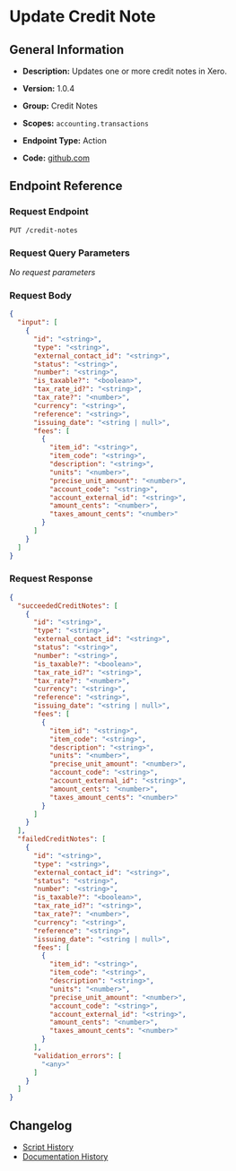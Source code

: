 <!-- BEGIN GENERATED CONTENT -->
# Update Credit Note

## General Information

- **Description:** Updates one or more credit notes in Xero.

- **Version:** 1.0.4
- **Group:** Credit Notes
- **Scopes:** `accounting.transactions`
- **Endpoint Type:** Action
- **Code:** [github.com](https://github.com/NangoHQ/integration-templates/tree/main/integrations/xero/actions/update-credit-note.ts)


## Endpoint Reference

### Request Endpoint

`PUT /credit-notes`

### Request Query Parameters

_No request parameters_

### Request Body

```json
{
  "input": [
    {
      "id": "<string>",
      "type": "<string>",
      "external_contact_id": "<string>",
      "status": "<string>",
      "number": "<string>",
      "is_taxable?": "<boolean>",
      "tax_rate_id?": "<string>",
      "tax_rate?": "<number>",
      "currency": "<string>",
      "reference": "<string>",
      "issuing_date": "<string | null>",
      "fees": [
        {
          "item_id": "<string>",
          "item_code": "<string>",
          "description": "<string>",
          "units": "<number>",
          "precise_unit_amount": "<number>",
          "account_code": "<string>",
          "account_external_id": "<string>",
          "amount_cents": "<number>",
          "taxes_amount_cents": "<number>"
        }
      ]
    }
  ]
}
```

### Request Response

```json
{
  "succeededCreditNotes": [
    {
      "id": "<string>",
      "type": "<string>",
      "external_contact_id": "<string>",
      "status": "<string>",
      "number": "<string>",
      "is_taxable?": "<boolean>",
      "tax_rate_id?": "<string>",
      "tax_rate?": "<number>",
      "currency": "<string>",
      "reference": "<string>",
      "issuing_date": "<string | null>",
      "fees": [
        {
          "item_id": "<string>",
          "item_code": "<string>",
          "description": "<string>",
          "units": "<number>",
          "precise_unit_amount": "<number>",
          "account_code": "<string>",
          "account_external_id": "<string>",
          "amount_cents": "<number>",
          "taxes_amount_cents": "<number>"
        }
      ]
    }
  ],
  "failedCreditNotes": [
    {
      "id": "<string>",
      "type": "<string>",
      "external_contact_id": "<string>",
      "status": "<string>",
      "number": "<string>",
      "is_taxable?": "<boolean>",
      "tax_rate_id?": "<string>",
      "tax_rate?": "<number>",
      "currency": "<string>",
      "reference": "<string>",
      "issuing_date": "<string | null>",
      "fees": [
        {
          "item_id": "<string>",
          "item_code": "<string>",
          "description": "<string>",
          "units": "<number>",
          "precise_unit_amount": "<number>",
          "account_code": "<string>",
          "account_external_id": "<string>",
          "amount_cents": "<number>",
          "taxes_amount_cents": "<number>"
        }
      ],
      "validation_errors": [
        "<any>"
      ]
    }
  ]
}
```

## Changelog

- [Script History](https://github.com/NangoHQ/integration-templates/commits/main/integrations/xero/actions/update-credit-note.ts)
- [Documentation History](https://github.com/NangoHQ/integration-templates/commits/main/integrations/xero/actions/update-credit-note.md)

<!-- END  GENERATED CONTENT -->

